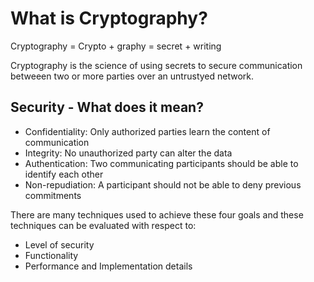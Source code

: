 # What is Cryptography?

Cryptography = Crypto + graphy
= secret + writing

Cryptography is the science of using secrets to secure communication betweeen two or more parties over an untrustyed network.

## Security - What does it mean?
- Confidentiality: Only authorized parties learn the content of communication
- Integrity: No unauthorized party can alter the data
- Authentication: Two communicating participants should be able to identify each other
- Non-repudiation: A participant should not be able to deny previous commitments

There are many techniques used to achieve these four goals and these techniques can be evaluated with respect to:
- Level of security
- Functionality
- Performance and Implementation details
